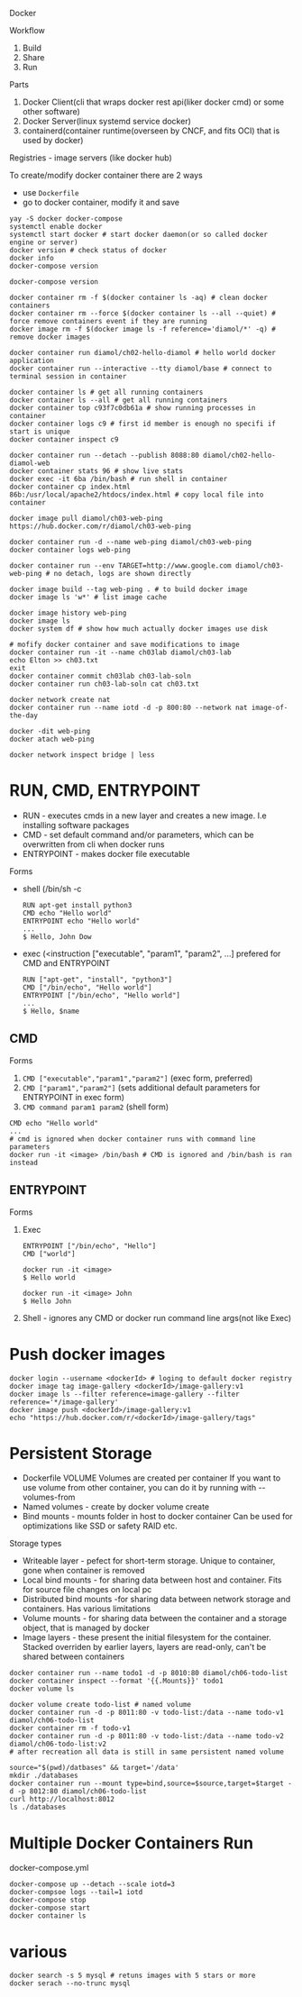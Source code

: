 Docker

Workflow
1. Build
2. Share
3. Run

Parts
1. Docker Client(cli that wraps docker rest api(liker docker cmd) or some other software)
2. Docker Server(linux systemd service docker)
3. containerd(container runtime(overseen by CNCF, and fits OCI) that is used by docker)

Registries - image servers (like docker hub)

To create/modify docker container there are 2 ways
* use `Dockerfile`
* go to docker container, modify it and save

```
yay -S docker docker-compose
systemctl enable docker
systemctl start docker # start docker daemon(or so called docker engine or server) 
docker version # check status of docker
docker info
docker-compose version

docker-compose version

docker container rm -f $(docker container ls -aq) # clean docker containers
docker container rm --force $(docker container ls --all --quiet) # force remove containers event if they are running
docker image rm -f $(docker image ls -f reference='diamol/*' -q) # remove docker images

docker container run diamol/ch02-hello-diamol # hello world docker application
docker container run --interactive --tty diamol/base # connect to terminal session in container

docker container ls # get all running containers
docker container ls --all # get all running containers
docker container top c93f7c0db61a # show running processes in container
docker container logs c9 # first id member is enough no specifi if start is unique
docker container inspect c9

docker container run --detach --publish 8088:80 diamol/ch02-hello-diamol-web
docker container stats 96 # show live stats
docker exec -it 6ba /bin/bash # run shell in container
docker container cp index.html 86b:/usr/local/apache2/htdocs/index.html # copy local file into container

docker image pull diamol/ch03-web-ping
https://hub.docker.com/r/diamol/ch03-web-ping

docker container run -d --name web-ping diamol/ch03-web-ping
docker container logs web-ping

docker container run --env TARGET=http://www.google.com diamol/ch03-web-ping # no detach, logs are shown directly

docker image build --tag web-ping . # to build docker image
docker image ls 'w*' # list image cache

docker image history web-ping
docker image ls
docker system df # show how much actually docker images use disk

# mofify docker container and save modifications to image
docker container run -it --name ch03lab diamol/ch03-lab
echo Elton >> ch03.txt
exit
docker container commit ch03lab ch03-lab-soln
docker container run ch03-lab-soln cat ch03.txt

docker network create nat
docker container run --name iotd -d -p 800:80 --network nat image-of-the-day

docker -dit web-ping
docker atach web-ping

docker network inspect bridge | less
```

# RUN, CMD, ENTRYPOINT

* RUN - executes cmds in a new layer and creates a new image. I.e installing software packages
* CMD - set default command and/or parameters, which can be overwritten from cli when docker runs
* ENTRYPOINT - makes docker file executable

Forms
* shell (/bin/sh -c <cmd>
  ```
  RUN apt-get install python3
  CMD echo "Hello world"
  ENTRYPOINT echo "Hello world"
  ...
  $ Hello, John Dow
  ```
* exec (<instruction ["executable", "param1", "param2", ...] prefered for CMD and ENTRYPOINT
  ```
  RUN ["apt-get", "install", "python3"]
  CMD ["/bin/echo", "Hello world"]
  ENTRYPOINT ["/bin/echo", "Hello world"]
  ...
  $ Hello, $name
  ```
  
## CMD

Forms
1. `CMD ["executable","param1","param2"]` (exec form, preferred)
2. `CMD ["param1","param2"]` (sets additional default parameters for ENTRYPOINT in exec form)
3. `CMD command param1 param2` (shell form)

```
CMD echo "Hello world"
...
# cmd is ignored when docker container runs with command line parameters
docker run -it <image> /bin/bash # CMD is ignored and /bin/bash is ran instead
```

## ENTRYPOINT

Forms
1. Exec
   ```
   ENTRYPOINT ["/bin/echo", "Hello"]
   CMD ["world"]
   
   docker run -it <image>
   $ Hello world
   
   docker run -it <image> John
   $ Hello John
   ```
2. Shell - ignores any CMD or docker run command line args(not like Exec)

# Push docker images

```
docker login --username <dockerId> # loging to default docker registry
docker image tag image-gallery <dockerId>/image-gallery:v1
docker image ls --filter reference=image-gallery --filter reference='*/image-gallery'
docker image push <dockerId>/image-gallery:v1
echo "https://hub.docker.com/r/<dockerId>/image-gallery/tags"
```

# Persistent Storage

* Dockerfile VOLUME
  Volumes are created per container
  If you want to use volume from other container, you can do it by running with --volumes-from <containerName>
* Named volumes - create by docker volume create <volumeName>
* Bind mounts - mounts folder in host to docker container
  Can be used for optimizations like SSD or safety RAID etc.
  
Storage types
* Writeable layer - pefect for short-term storage. Unique to container, gone when container is removed
* Local bind mounts - for sharing data between host and container. Fits for source file changes on local pc
* Distributed bind mounts -for sharing data between network storage and containers. Has various limitations
* Volume mounts - for sharing data between the container and a storage object, that is managed by docker
* Image layers - these present the initial filesystem for the container.
  Stacked overriden by earlier layers, layers are read-only, can't be shared between containers


```
docker container run --name todo1 -d -p 8010:80 diamol/ch06-todo-list
docker container inspect --format '{{.Mounts}}' todo1
docker volume ls

docker volume create todo-list # named volume
docker container run -d -p 8011:80 -v todo-list:/data --name todo-v1 diamol/ch06-todo-list
docker container rm -f todo-v1
docker container run -d -p 8011:80 -v todo-list:/data --name todo-v2 diamol/ch06-todo-list:v2
# after recreation all data is still in same persistent named volume

source="$(pwd)/datbases" && target='/data'
mkdir ./databases
docker container run --mount type=bind,source=$source,target=$target -d -p 8012:80 diamol/ch06-todo-list
curl http://localhost:8012
ls ./databases
```

# Multiple Docker Containers Run

docker-compose.yml

```
docker-compose up --detach --scale iotd=3
docker-compsoe logs --tail=1 iotd
docker-compose stop
docker-compose start
docker container ls
```

# various

```
docker search -s 5 mysql # retuns images with 5 stars or more
docker serach --no-trunc mysql

```

